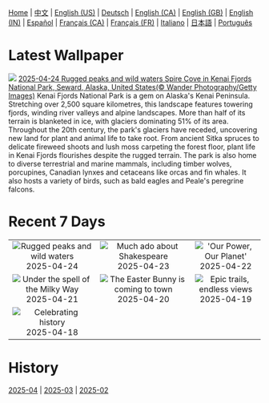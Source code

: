 [Home](../README.md) | [中文](zh-CN.md) | [English (US)](en-US.md) | [Deutsch](de-DE.md) | [English (CA)](en-CA.md) | [English (GB)](en-GB.md) | [English (IN)](en-IN.md) | [Español](es-ES.md) | [Français (CA)](fr-CA.md) | [Français (FR)](fr-FR.md) | [Italiano](it-IT.md) | [日本語](ja-JP.md) | [Português](pt-BR.md)

# Latest Wallpaper
![](https://www.bing.com/th?id=OHR.KenaiSpires_EN-IN1230020846_UHD.jpg)
[2025-04-24 Rugged peaks and wild waters Spire Cove in Kenai Fjords National Park, Seward, Alaska, United States(© Wander Photography/Getty Images)](https://www.bing.com/th?id=OHR.KenaiSpires_EN-IN1230020846_UHD.jpg)
Kenai Fjords National Park is a gem on Alaska's Kenai Peninsula. Stretching over 2,500 square kilometres, this landscape features towering fjords, winding river valleys and alpine landscapes. More than half of its terrain is blanketed in ice, with glaciers dominating 51% of its area. Throughout the 20th century, the park's glaciers have receded, uncovering new land for plant and animal life to take root. From ancient Sitka spruces to delicate fireweed shoots and lush moss carpeting the forest floor, plant life in Kenai Fjords flourishes despite the rugged terrain. The park is also home to diverse terrestrial and marine mammals, including timber wolves, porcupines, Canadian lynxes and cetaceans like orcas and fin whales. It also hosts a variety of birds, such as bald eagles and Peale's peregrine falcons.

# Recent 7 Days
|  |  |  |
|:---:|:---:|:---:|
| ![](https://www.bing.com/th?id=OHR.KenaiSpires_EN-IN1230020846_400x240.jpg "Rugged peaks and wild waters") 2025-04-24 | ![](https://www.bing.com/th?id=OHR.GlobeTheatre_EN-IN1029114608_400x240.jpg "Much ado about Shakespeare") 2025-04-23 | ![](https://www.bing.com/th?id=OHR.YellowstoneSpring_EN-IN0855426522_400x240.jpg "'Our Power, Our Planet'") 2025-04-22 |
| ![](https://www.bing.com/th?id=OHR.JoshuaStars_EN-IN0635592651_400x240.jpg "Under the spell of the Milky Way") 2025-04-21 | ![](https://www.bing.com/th?id=OHR.BunnyLove_EN-IN1663801678_400x240.jpg "The Easter Bunny is coming to town") 2025-04-20 | ![](https://www.bing.com/th?id=OHR.ZionValley_EN-IN0015125872_400x240.jpg "Epic trails, endless views") 2025-04-19 |
| ![](https://www.bing.com/th?id=OHR.GoremeTurkey_EN-IN8119524703_400x240.jpg "Celebrating history") 2025-04-18 |  |  |

# History
[2025-04](../archives/wallpaper/en-IN/w_2025_04.md) | [2025-03](../archives/wallpaper/en-IN/w_2025_03.md) | [2025-02](../archives/wallpaper/en-IN/w_2025_02.md)
